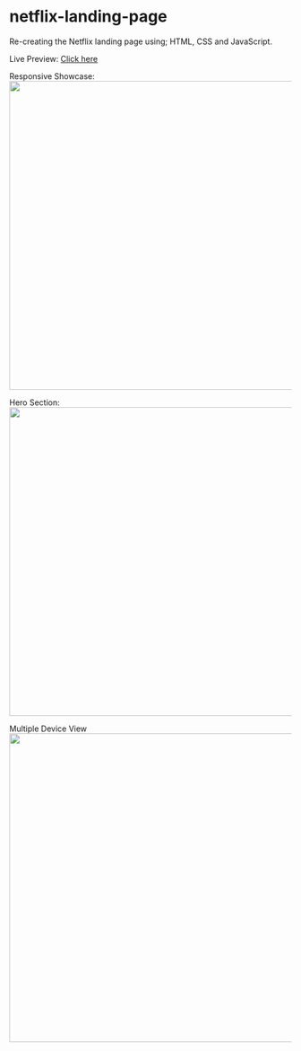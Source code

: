 # netflix-landing-page
Re-creating the Netflix landing page using; HTML, CSS and JavaScript.

Live Preview: [Click here](https://nicolegeorge.github.io/netflix-landing-page/)

Responsive Showcase: </br>
<a href="#" rel="nofollow"><img height="550" src="" style="max-width:100%;" target="_blank"></a>

Hero Section: </br>
<a href="#" rel="nofollow"><img height="550" src="" style="max-width:100%;" target="_blank"></a>

Multiple Device View </br>
<a href="#" rel="nofollow"><img height="550" src="" style="max-width:100%;" target="_blank"></a>

